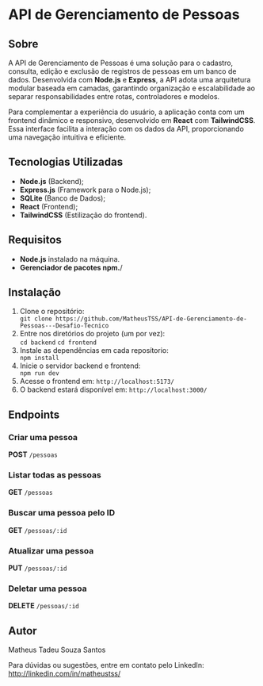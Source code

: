 <h1>API de Gerenciamento de Pessoas</h1>
    
<h2>Sobre</h2>
<p>A API de Gerenciamento de Pessoas é uma solução para o cadastro, consulta, edição e exclusão de registros de pessoas em um banco de dados. Desenvolvida com <strong>Node.js</strong> e <strong>Express</strong>, a API adota uma arquitetura modular baseada em camadas, garantindo organização e escalabilidade ao separar responsabilidades entre rotas, controladores e modelos.</p>  

<p>Para complementar a experiência do usuário, a aplicação conta com um frontend dinâmico e responsivo, desenvolvido em <strong>React</strong> com <strong>TailwindCSS</strong>. Essa interface facilita a interação com os dados da API, proporcionando uma navegação intuitiva e eficiente.</p>  



    
<h2>Tecnologias Utilizadas</h2>
    <ul>
        <li><strong>Node.js</strong> (Backend);</li>
        <li><strong>Express.js</strong> (Framework para o Node.js);</li>
        <li><strong>SQLite</strong> (Banco de Dados);</li>
        <li><strong>React</strong> (Frontend);</li>
        <li><strong>TailwindCSS</strong> (Estilização do frontend).</li>
    </ul>

<h2>Requisitos</h2>
<ul>
    <li><strong>Node.js</strong> instalado na máquina.</li>
    <li><strong>Gerenciador de pacotes npm.</strong>/</li>
</ul>
    
<h2>Instalação</h2>
    <ol>
        <li>Clone o repositório:</li>
        <code>git clone https://github.com/MatheusTSS/API-de-Gerenciamento-de-Pessoas---Desafio-Tecnico</code>
        <li>Entre nos diretórios do projeto (um por vez):</li>
        <code>cd backend</code>
        <code>cd frontend</code>
        <li>Instale as dependências em cada reposítorio:</li>
        <code>npm install</code>
        <li>Inicie o servidor backend e frontend:</li>
        <code>npm run dev</code>
        <li>Acesse o frontend em: <code>http://localhost:5173/</code></li>
        <li>O backend estará disponível em: <code>http://localhost:3000/</code></li>
    </ol>
    
<h2>Endpoints</h2>
    <h3>Criar uma pessoa</h3>
    <p><strong>POST</strong> <code>/pessoas</code></p>
    <h3>Listar todas as pessoas</h3>
    <p><strong>GET</strong> <code>/pessoas</code></p>
    <h3>Buscar uma pessoa pelo ID</h3>
    <p><strong>GET</strong> <code>/pessoas/:id</code></p>
    <h3>Atualizar uma pessoa</h3>
    <p><strong>PUT</strong> <code>/pessoas/:id</code></p>
    <h3>Deletar uma pessoa</h3>
    <p><strong>DELETE</strong> <code>/pessoas/:id</code></p>
    
  <h2>Autor</h2>
    <p>Matheus Tadeu Souza Santos</p>
    <p>Para dúvidas ou sugestões, entre em contato pelo LinkedIn: <a href="http://linkedin.com/in/matheustss/" target="_blank">http://linkedin.com/in/matheustss/</a></p>
</html>
